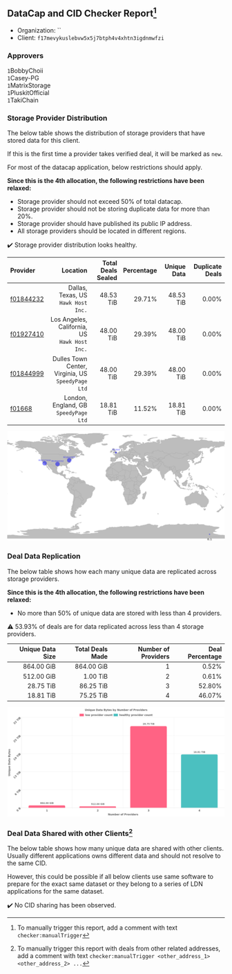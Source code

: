 ## DataCap and CID Checker Report[^1]
 - Organization: ``
 - Client: `f17mevykuslebvw5x5j7btph4v4xhtn3igdnmwfzi`
### Approvers
`1`BobbyChoii<br/>`1`Casey-PG<br/>`1`MatrixStorage<br/>`1`PluskitOfficial<br/>`1`TakiChain


### Storage Provider Distribution
The below table shows the distribution of storage providers that have stored data for this client.

If this is the first time a provider takes verified deal, it will be marked as `new`.

For most of the datacap application, below restrictions should apply.

**Since this is the 4th allocation, the following restrictions have been relaxed:**
 - Storage provider should not exceed 50% of total datacap.
 - Storage provider should not be storing duplicate data for more than 20%.
 - Storage provider should have published its public IP address.
 - All storage providers should be located in different regions.

✔️ Storage provider distribution looks healthy.

| Provider                                              |                                              Location | Total Deals Sealed | Percentage | Unique Data | Duplicate Deals |
| :---------------------------------------------------- | ----------------------------------------------------: | -----------------: | ---------: | ----------: | --------------: |
| [f01844232](https://filfox.info/en/address/f01844232) |                Dallas, Texas, US<br/>`Hawk Host Inc.` |          48.53 TiB |     29.71% |   48.53 TiB |           0.00% |
| [f01927410](https://filfox.info/en/address/f01927410) |      Los Angeles, California, US<br/>`Hawk Host Inc.` |          48.00 TiB |     29.39% |   48.00 TiB |           0.00% |
| [f01844999](https://filfox.info/en/address/f01844999) | Dulles Town Center, Virginia, US<br/>`SpeedyPage Ltd` |          48.00 TiB |     29.39% |   48.00 TiB |           0.00% |
| [f01668](https://filfox.info/en/address/f01668)       |              London, England, GB<br/>`SpeedyPage Ltd` |          18.81 TiB |     11.52% |   18.81 TiB |           0.00% |

<img src="https://raw.githubusercontent.com/data-preservation-programs/filplus-checker-assets/main/filecoin-project/filecoin-plus-large-datasets/issues/1161/1699868018801.png"/>

### Deal Data Replication
The below table shows how each many unique data are replicated across storage providers.


**Since this is the 4th allocation, the following restrictions have been relaxed:**
- No more than 50% of unique data are stored with less than 4 providers.

⚠️ 53.93% of deals are for data replicated across less than 4 storage providers.

| Unique Data Size | Total Deals Made | Number of Providers | Deal Percentage |
| ---------------: | ---------------: | ------------------: | --------------: |
|       864.00 GiB |       864.00 GiB |                   1 |           0.52% |
|       512.00 GiB |         1.00 TiB |                   2 |           0.61% |
|        28.75 TiB |        86.25 TiB |                   3 |          52.80% |
|        18.81 TiB |        75.25 TiB |                   4 |          46.07% |

<img src="https://raw.githubusercontent.com/data-preservation-programs/filplus-checker-assets/main/filecoin-project/filecoin-plus-large-datasets/issues/1161/1699868019706.png"/>

### Deal Data Shared with other Clients[^3]
The below table shows how many unique data are shared with other clients.
Usually different applications owns different data and should not resolve to the same CID.

However, this could be possible if all below clients use same software to prepare for the exact same dataset or they belong to a series of LDN applications for the same dataset.

✔️ No CID sharing has been observed.

[^1]: To manually trigger this report, add a comment with text `checker:manualTrigger`

[^2]: Deals from those addresses are combined into this report as they are specified with `checker:manualTrigger`

[^3]: To manually trigger this report with deals from other related addresses, add a comment with text `checker:manualTrigger <other_address_1> <other_address_2> ...`
